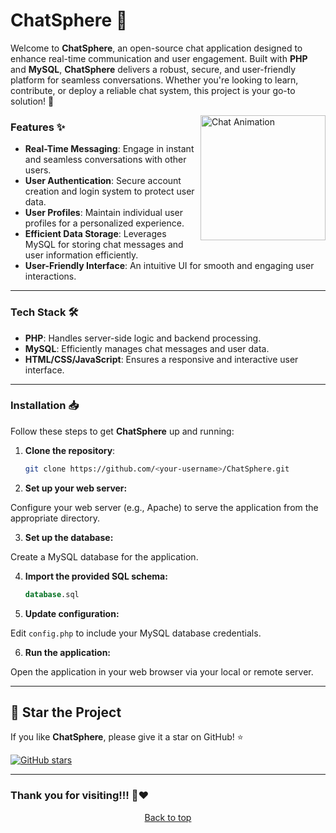 # ChatSphere 💬 

Welcome to **ChatSphere**, an open-source chat application designed to enhance real-time communication and user engagement. Built with **PHP** and **MySQL**, **ChatSphere** delivers a robust, secure, and user-friendly platform for seamless conversations. Whether you're looking to learn, contribute, or deploy a reliable chat system, this project is your go-to solution! 🚀

<img align="right" src="https://media.giphy.com/media/3ohhwytHcusSCXXOUg/giphy.gif" alt="Chat Animation" width="200" height="200">

### Features ✨

- **Real-Time Messaging**: Engage in instant and seamless conversations with other users.
- **User Authentication**: Secure account creation and login system to protect user data.
- **User Profiles**: Maintain individual user profiles for a personalized experience.
- **Efficient Data Storage**: Leverages MySQL for storing chat messages and user information efficiently.
- **User-Friendly Interface**: An intuitive UI for smooth and engaging user interactions.

---

### Tech Stack 🛠

- **PHP**: Handles server-side logic and backend processing.
- **MySQL**: Efficiently manages chat messages and user data.
- **HTML/CSS/JavaScript**: Ensures a responsive and interactive user interface.

---

### Installation 📥

Follow these steps to get **ChatSphere** up and running:

1. **Clone the repository**:
   ```bash
   git clone https://github.com/<your-username>/ChatSphere.git
   ```
2. **Set up your web server:**

Configure your web server (e.g., Apache) to serve the application from the appropriate directory.

3. **Set up the database:**

Create a MySQL database for the application.

4. **Import the provided SQL schema:**

   ```sql
   database.sql
   ```

5. **Update configuration:**

Edit `config.php` to include your MySQL database credentials.

6. **Run the application:**

Open the application in your web browser via your local or remote server.

---

## 🌟 Star the Project

If you like **ChatSphere**, please give it a star on GitHub! ⭐

[![GitHub stars](https://img.shields.io/github/stars/J-B-Mugundh/ChatSphere.svg?style=social&label=Star)](https://github.com/J-B-Mugundh/ChatSphere)

---

### Thank you for visiting!!! 💬❤️

<div align="center">
    <a href="#header">
       Back to top
    </a>
</div>
